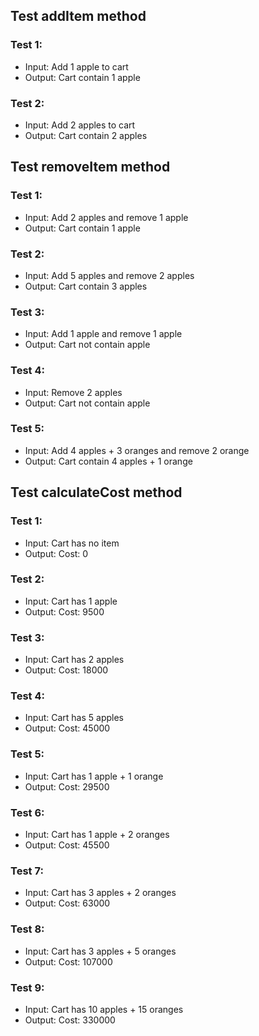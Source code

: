 ## Test addItem method

### Test 1:

- Input: Add 1 apple to cart
- Output: Cart contain 1 apple

### Test 2:

- Input: Add 2 apples to cart
- Output: Cart contain 2 apples

## Test removeItem method

### Test 1:

- Input: Add 2 apples and remove 1 apple
- Output: Cart contain 1 apple

### Test 2:

- Input: Add 5 apples and remove 2 apples
- Output: Cart contain 3 apples

### Test 3:

- Input: Add 1 apple and remove 1 apple
- Output: Cart not contain apple

### Test 4:

- Input: Remove 2 apples
- Output: Cart not contain apple

### Test 5:

- Input: Add 4 apples + 3 oranges and remove 2 orange
- Output: Cart contain 4 apples + 1 orange

## Test calculateCost method

### Test 1:

- Input: Cart has no item
- Output: Cost: 0

### Test 2:

- Input: Cart has 1 apple
- Output: Cost: 9500

### Test 3:

- Input: Cart has 2 apples
- Output: Cost: 18000

### Test 4:

- Input: Cart has 5 apples
- Output: Cost: 45000

### Test 5:

- Input: Cart has 1 apple + 1 orange
- Output: Cost: 29500

### Test 6:

- Input: Cart has 1 apple + 2 oranges
- Output: Cost: 45500

### Test 7:

- Input: Cart has 3 apples + 2 oranges
- Output: Cost: 63000

### Test 8:

- Input: Cart has 3 apples + 5 oranges
- Output: Cost: 107000

### Test 9:

- Input: Cart has 10 apples + 15 oranges
- Output: Cost: 330000
